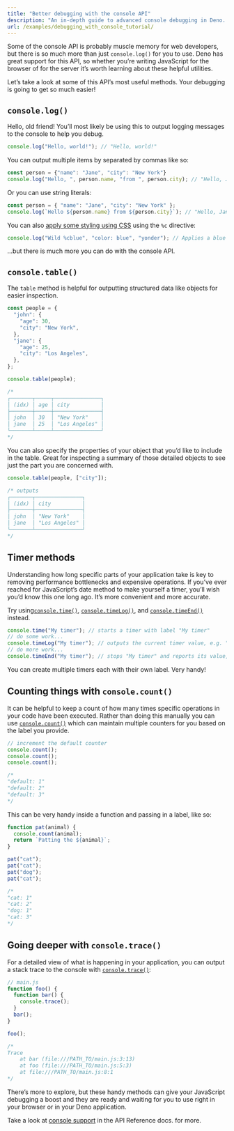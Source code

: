 ```yaml
---
title: "Better debugging with the console API"
description: "An in-depth guide to advanced console debugging in Deno. Learn about console.table, timers, counters, tracers, and how to leverage the full console API beyond basic logging for better debugging workflows."
url: /examples/debugging_with_console_tutorial/
---
```


Some of the console API is probably muscle memory for web developers, but there
is so much more than just `console.log()` for you to use. Deno has great support
for this API, so whether you’re writing JavaScript for the browser of for the
server it’s worth learning about these helpful utilities.

Let’s take a look at some of this API’s most useful methods. Your debugging is
going to get so much easier!

## `console.log()`

Hello, old friend! You’ll most likely be using this to output logging messages
to the console to help you debug.

```js
console.log("Hello, world!"); // "Hello, world!"
```

You can output multiple items by separated by commas like so:

```jsx
const person = {"name": "Jane", "city": "New York"}
console.log("Hello, ", person.name, "from ", person.city); // "Hello, Jane from New York"
```

Or you can use string literals:

```jsx
const person = { "name": "Jane", "city": "New York" };
console.log(`Hello ${person.name} from ${person.city}`); // "Hello, Jane from New York"
```

You can also [apply some styling using CSS](/examples/color_logging/) using the
`%c` directive:

```jsx
console.log("Wild %cblue", "color: blue", "yonder"); // Applies a blue text color to the word "blue"
```

…but there is much more you can do with the console API.

## `console.table()`

The `table` method is helpful for outputting structured data like objects for
easier inspection.

```jsx
const people = {
  "john": {
    "age": 30,
    "city": "New York",
  },
  "jane": {
    "age": 25,
    "city": "Los Angeles",
  },
};

console.table(people);

/*
┌───────┬─────┬───────────────┐
│ (idx) │ age │ city          │
├───────┼─────┼───────────────┤
│ john  │ 30  │ "New York"    │
│ jane  │ 25  │ "Los Angeles" │
└───────┴─────┴───────────────┘
*/
```

You can also specify the properties of your object that you’d like to include in
the table. Great for inspecting a summary of those detailed objects to see just
the part you are concerned with.

```jsx
console.table(people, ["city"]);

/* outputs
┌───────┬───────────────┐
│ (idx) │ city          │
├───────┼───────────────┤
│ john  │ "New York"    │
│ jane  │ "Los Angeles" │
└───────┴───────────────┘
*/
```

## Timer methods

Understanding how long specific parts of your application take is key to
removing performance bottlenecks and expensive operations. If you’ve ever
reached for JavaScript’s date method to make yourself a timer, you’ll wish you’d
know this one long ago. It’s more convenient and more accurate.

Try
using[`console.time()`](https://developer.mozilla.org/en-US/docs/Web/API/console/time_static),
[`console.timeLog()`](https://developer.mozilla.org/en-US/docs/Web/API/console/timeLog_static),
and
[`console.timeEnd()`](https://developer.mozilla.org/en-US/docs/Web/API/console/timeEnd_static)
instead.

```jsx
console.time("My timer"); // starts a timer with label "My timer"
// do some work...
console.timeLog("My timer"); // outputs the current timer value, e.g. "My timer: 9000ms"
// do more work...
console.timeEnd("My timer"); // stops "My timer" and reports its value, e.g. "My timer: 97338ms"
```

You can create multiple timers each with their own label. Very handy!

## Counting things with `console.count()`

It can be helpful to keep a count of how many times specific operations in your
code have been executed. Rather than doing this manually you can use
[`console.count()`](https://developer.mozilla.org/en-US/docs/Web/API/console/count_static)
which can maintain multiple counters for you based on the label you provide.

```jsx
// increment the default counter
console.count();
console.count();
console.count();

/*
"default: 1"
"default: 2"
"default: 3"
*/
```

This can be very handy inside a function and passing in a label, like so:

```jsx
function pat(animal) {
  console.count(animal);
  return `Patting the ${animal}`;
}

pat("cat");
pat("cat");
pat("dog");
pat("cat");

/*
"cat: 1"
"cat: 2"
"dog: 1"
"cat: 3"
*/
```

## Going deeper with `console.trace()`

For a detailed view of what is happening in your application, you can output a
stack trace to the console with
[`console.trace()`](https://developer.mozilla.org/en-US/docs/Web/API/console/trace_static):

```jsx
// main.js
function foo() {
  function bar() {
    console.trace();
  }
  bar();
}

foo();

/*
Trace
    at bar (file:///PATH_TO/main.js:3:13)
    at foo (file:///PATH_TO/main.js:5:3)
    at file:///PATH_TO/main.js:8:1
*/
```

There’s more to explore, but these handy methods can give your JavaScript
debugging a boost and they are ready and waiting for you to use right in your
browser or in your Deno application.

Take a look at [console support](/api/web/~/Console) in the API Reference docs.
for more.
